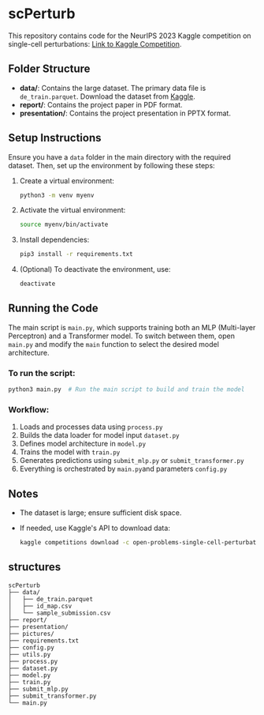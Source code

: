 # scPerturb

This repository contains code for the NeurIPS 2023 Kaggle competition on single-cell perturbations: [Link to Kaggle Competition](https://www.kaggle.com/competitions/open-problems-single-cell-perturbations/overview).

## Folder Structure

- **data/**: Contains the large dataset. The primary data file is `de_train.parquet`. Download the dataset from [Kaggle](https://www.kaggle.com/competitions/open-problems-single-cell-perturbations/data).
- **report/**: Contains the project paper in PDF format.
- **presentation/**: Contains the project presentation in PPTX format.

## Setup Instructions

Ensure you have a `data` folder in the main directory with the required dataset. Then, set up the environment by following these steps:

1. Create a virtual environment:

    ```bash
    python3 -m venv myenv
    ```

2. Activate the virtual environment:

    ```bash
    source myenv/bin/activate
    ```

3. Install dependencies:

    ```bash
    pip3 install -r requirements.txt
    ```

4. (Optional) To deactivate the environment, use:

    ```bash
    deactivate
    ```

## Running the Code

The main script is `main.py`, which supports training both an MLP (Multi-layer Perceptron) and a Transformer model. To switch between them, open `main.py` and modify the `main` function to select the desired model architecture.

### To run the script:

```bash
python3 main.py  # Run the main script to build and train the model
```

### Workflow:
1. Loads and processes data using `process.py`
2. Builds the data loader for model input `dataset.py`
3. Defines model architecture in `model.py`
4. Trains the model with `train.py`
5. Generates predictions using `submit_mlp.py` or `submit_transformer.py`
6. Everything is orchestrated by `main.py`and parameters `config.py`

## Notes
- The dataset is large; ensure sufficient disk space.
- If needed, use Kaggle's API to download data:

    ```bash
    kaggle competitions download -c open-problems-single-cell-perturbations
    ```

## structures
```
scPerturb
├── data/
│   ├── de_train.parquet
│   ├── id_map.csv
│   └── sample_submission.csv
├── report/
├── presentation/
├── pictures/
├── requirements.txt  
├── config.py 
├── utils.py              
├── process.py
├── dataset.py
├── model.py
├── train.py
├── submit_mlp.py
├── submit_transformer.py
└── main.py  
```